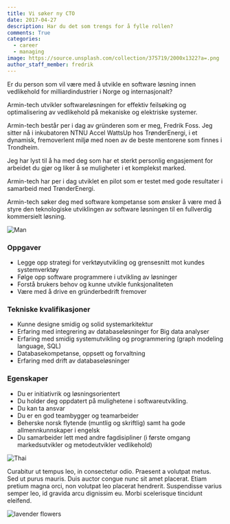 ```yaml
---
title: Vi søker ny CTO
date: 2017-04-27
description: Har du det som trengs for å fylle rollen?
comments: True
categories:
  - career
  - managing
image: https://source.unsplash.com/collection/375719/2000x1322?a=.png
author_staff_member: fredrik
---
```


Er du person som vil være med å utvikle en software løsning innen vedlikehold for milliardindustrier i Norge og internasjonalt?

Armin-tech utvikler softwareløsningen for effektiv feilsøking og optimalisering av vedlikehold på mekaniske og elektriske systemer.

Armin-tech består per i dag av gründeren som er meg, Fredrik Foss. Jeg sitter nå i inkubatoren NTNU Accel WattsUp hos TrønderEnergi, i et dynamisk, fremoverlent miljø med noen av de beste mentorene som finnes i Trondheim.

Jeg har lyst til å ha med deg som har et sterkt personlig engasjement for arbeidet du gjør og liker å se muligheter i et komplekst marked.

Armin-tech har per i dag utviklet en pilot som er testet med gode resultater i samarbeid med TrønderEnergi.

Armin-tech søker deg med software kompetanse som ønsker å være med å styre den teknologiske utviklingen av software løsningen til en fullverdig kommersielt løsning.

![Man](https://source.unsplash.com/random/1500x1000)

### Oppgaver
- Legge opp strategi for verktøyutvikling og grensesnitt mot kundes systemverktøy
- Følge opp software programmere i utvikling av løsninger
- Forstå brukers behov og kunne utvikle funksjonaliteten
- Være med å drive en gründerbedrift fremover

### Tekniske kvalifikasjoner
- Kunne designe smidig og solid systemarkitektur
- Erfaring med integrering av databaseløsninger for Big data analyser
- Erfaring med smidig systemutvikling og programmering (graph modeling language, SQL)
- Databasekompetanse, oppsett og forvaltning
- Erfaring med drift av databaseløsninger

### Egenskaper
- Du er initiativrik og løsningsorientert
- Du holder deg oppdatert på mulighetene i softwareutvikling.
- Du kan ta ansvar
- Du er en god teambygger og teamarbeider
- Beherske norsk flytende (muntlig og skriftlig) samt ha gode allmennkunnskaper i engelsk
- Du samarbeider lett med andre fagdisipliner (i første omgang markedsutvikler og metodeutvikler vedlikehold)

![Thai](https://source.unsplash.com/random/1500x1001)

Curabitur ut tempus leo, in consectetur odio. Praesent a volutpat metus. Sed ut purus mauris. Duis auctor congue nunc sit amet placerat. Etiam pretium magna orci, non volutpat leo placerat hendrerit. Suspendisse varius semper leo, id gravida arcu dignissim eu. Morbi scelerisque tincidunt eleifend.

![lavender flowers](https://source.unsplash.com/random/1500x1002)